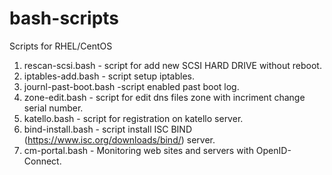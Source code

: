 # bash-scripts
Scripts for RHEL/CentOS
1. rescan-scsi.bash - script for add new SCSI HARD DRIVE without reboot.
2. iptables-add.bash - script setup iptables.
3. journl-past-boot.bash -script enabled past boot log.
4. zone-edit.bash - script for edit dns files zone with incriment change serial number.
5. katello.bash - script for registration on katello server.
6. bind-install.bash - script install ISC BIND (https://www.isc.org/downloads/bind/) server.
7. cm-portal.bash - Monitoring web sites and servers with OpenID-Connect.
